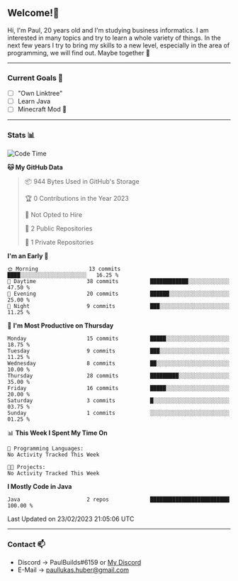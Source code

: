 ## Welcome!👋

Hi, I'm Paul, 20 years old and I'm studying business informatics. I am interested in many topics and try to learn a whole variety of things. In the next few years I try to bring my skills to a new level, especially in the area of programming, we will find out.
Maybe together 🤙

---
### Current Goals 🥅

- [ ] "Own Linktree"
- [ ] Learn Java
- [ ] Minecraft Mod 👀

---
### Stats 📊

<!--START_SECTION:waka-->
![Code Time](http://img.shields.io/badge/Code%20Time-56%20hrs%2031%20mins-blue)

**🐱 My GitHub Data** 

> 📦 944 Bytes Used in GitHub's Storage 
 > 
> 🏆 0 Contributions in the Year 2023
 > 
> 🚫 Not Opted to Hire
 > 
> 📜 2 Public Repositories 
 > 
> 🔑 1 Private Repositories 
 > 
**I'm an Early 🐤** 

```text
🌞 Morning                13 commits          ████░░░░░░░░░░░░░░░░░░░░░   16.25 % 
🌆 Daytime                38 commits          ████████████░░░░░░░░░░░░░   47.50 % 
🌃 Evening                20 commits          ██████░░░░░░░░░░░░░░░░░░░   25.00 % 
🌙 Night                  9 commits           ███░░░░░░░░░░░░░░░░░░░░░░   11.25 % 
```
📅 **I'm Most Productive on Thursday** 

```text
Monday                   15 commits          █████░░░░░░░░░░░░░░░░░░░░   18.75 % 
Tuesday                  9 commits           ███░░░░░░░░░░░░░░░░░░░░░░   11.25 % 
Wednesday                8 commits           ██░░░░░░░░░░░░░░░░░░░░░░░   10.00 % 
Thursday                 28 commits          █████████░░░░░░░░░░░░░░░░   35.00 % 
Friday                   16 commits          █████░░░░░░░░░░░░░░░░░░░░   20.00 % 
Saturday                 3 commits           █░░░░░░░░░░░░░░░░░░░░░░░░   03.75 % 
Sunday                   1 commits           ░░░░░░░░░░░░░░░░░░░░░░░░░   01.25 % 
```


📊 **This Week I Spent My Time On** 

```text
💬 Programming Languages: 
No Activity Tracked This Week

🐱‍💻 Projects: 
No Activity Tracked This Week
```

**I Mostly Code in Java** 

```text
Java                     2 repos             █████████████████████████   100.00 % 
```




 Last Updated on 23/02/2023 21:05:06 UTC
<!--END_SECTION:waka-->

---
### Contact 📫

* Discord -> PaulBuilds#6159 or [My Discord](https://discord.gg/7kq6UnB)
* E-Mail -> paullukas.huber@gmail.com
